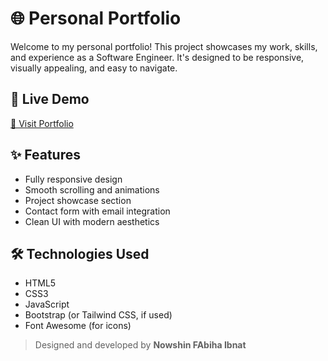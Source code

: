 # 🌐 Personal Portfolio

Welcome to my personal portfolio! This project showcases my work, skills, and experience as a Software Engineer. It's designed to be responsive, visually appealing, and easy to navigate.

## 🚀 Live Demo

[🔗 Visit Portfolio](https://fabihapritha.github.io/My_Portfolio/)


## ✨ Features

- Fully responsive design
- Smooth scrolling and animations
- Project showcase section
- Contact form with email integration
- Clean UI with modern aesthetics

## 🛠️ Technologies Used

- HTML5
- CSS3
- JavaScript
- Bootstrap (or Tailwind CSS, if used)
- Font Awesome (for icons)


> Designed and developed by **Nowshin FAbiha Ibnat**

